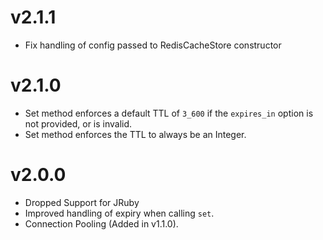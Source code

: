 # v2.1.1

* Fix handling of config passed to RedisCacheStore constructor

# v2.1.0

* Set method enforces a default TTL of `3_600` if the `expires_in` option is not provided, or is invalid.
* Set method enforces the TTL to always be an Integer.

# v2.0.0

* Dropped Support for JRuby
* Improved handling of expiry when calling `set`.
* Connection Pooling (Added in v1.1.0).

